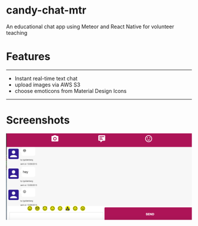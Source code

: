 # candy-chat-mtr
An educational chat app using Meteor and React Native for volunteer teaching

# Features 
**** 
- Instant real-time text chat
- upload images via AWS S3
- choose emoticons from Material Design Icons
*** 

# Screenshots 
![Screenshot](https://raw.githubusercontent.com/tgoldenberg/candy-chat-mtr/master/candy-chat1.png)
